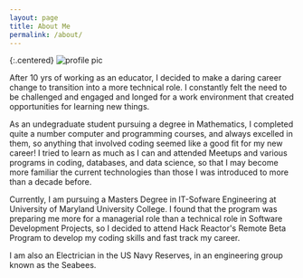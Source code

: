 ```yaml
---
layout: page
title: About Me
permalink: /about/
---
```

{:.centered}
![profile pic](http://www.gravatar.com/avatar/de0f0e2e1155cde50a36447c9fcc3e8d  "Profile Pic")


After 10 yrs of working as an educator, I decided to make a daring career change to transition into a more technical role. I constantly felt the need to be challenged and engaged and longed for a work environment that created opportunities for learning new things. 

As an undegraduate student pursuing a degree in Mathematics, I completed quite a number computer and programming courses, and always excelled in them, so anything that involved coding seemed like a good fit for my new career! I tried to learn as much as I can and attended Meetups and various programs in coding, databases, and data science, so that I may become more familiar the current technologies than those I was introduced to more than a decade before. 

Currently, I am pursuing a Masters Degree in IT-Sofware Engineering at University of Maryland University College. I found that the program was preparing me more for a managerial role than a technical role in Software Development Projects, so I decided to attend Hack Reactor's Remote Beta Program to develop my coding skills and fast track my career.

I am also an Electrician in the US Navy Reserves, in an engineering group known as the Seabees.


